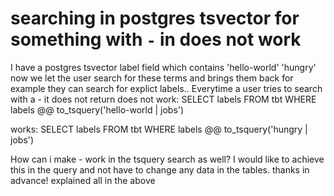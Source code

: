 
# searching in postgres tsvector for something with `-` in does not work

I have a postgres tsvector label field which contains
'hello-world' 'hungry'
now we let the user search for these terms and brings them back for example they can search for explict labels..
Everytime a user tries to search with a - it does not return
does not work:
  SELECT 
    labels
  FROM tbt
  WHERE labels @@ to_tsquery('hello-world | jobs')

works:
  SELECT 
    labels
  FROM tbt
  WHERE labels @@ to_tsquery('hungry | jobs')

How can i make - work in the tsquery search as well?
I would like to achieve this in the query and not have to change any data in the tables.
thanks in advance!
explained all in the above

        